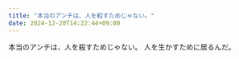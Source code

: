 ```yaml
---
title: "本当のアンチは、人を殺すためじゃない。"
date: 2024-12-20T14:22:44+09:00
---
```

本当のアンチは、人を殺すためじゃない。
人を生かすために居るんだ。

